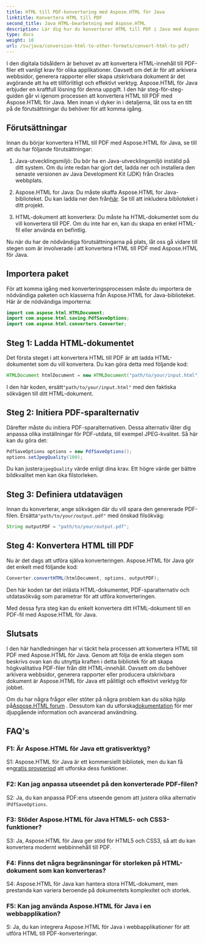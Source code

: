 ```yaml
---
title: HTML till PDF-konvertering med Aspose.HTML för Java
linktitle: Konvertera HTML till PDF
second_title: Java HTML-bearbetning med Aspose.HTML
description: Lär dig hur du konverterar HTML till PDF i Java med Aspose.HTML. Skapa högkvalitativa PDF-filer från ditt HTML-innehåll utan ansträngning.
type: docs
weight: 10
url: /sv/java/conversion-html-to-other-formats/convert-html-to-pdf/
---
```

I den digitala tidsåldern är behovet av att konvertera HTML-innehåll till PDF-filer ett vanligt krav för olika applikationer. Oavsett om det är för att arkivera webbsidor, generera rapporter eller skapa utskrivbara dokument är det avgörande att ha ett tillförlitligt och effektivt verktyg. Aspose.HTML för Java erbjuder en kraftfull lösning för denna uppgift. I den här steg-för-steg-guiden går vi igenom processen att konvertera HTML till PDF med Aspose.HTML för Java. Men innan vi dyker in i detaljerna, låt oss ta en titt på de förutsättningar du behöver för att komma igång.

## Förutsättningar

Innan du börjar konvertera HTML till PDF med Aspose.HTML för Java, se till att du har följande förutsättningar:

1. Java-utvecklingsmiljö: Du bör ha en Java-utvecklingsmiljö inställd på ditt system. Om du inte redan har gjort det, ladda ner och installera den senaste versionen av Java Development Kit (JDK) från Oracles webbplats.

2.  Aspose.HTML for Java: Du måste skaffa Aspose.HTML for Java-biblioteket. Du kan ladda ner den från[här](https://releases.aspose.com/html/java/). Se till att inkludera biblioteket i ditt projekt.

3. HTML-dokument att konvertera: Du måste ha HTML-dokumentet som du vill konvertera till PDF. Om du inte har en, kan du skapa en enkel HTML-fil eller använda en befintlig.

Nu när du har de nödvändiga förutsättningarna på plats, låt oss gå vidare till stegen som är involverade i att konvertera HTML till PDF med Aspose.HTML för Java.

## Importera paket

För att komma igång med konverteringsprocessen måste du importera de nödvändiga paketen och klasserna från Aspose.HTML for Java-biblioteket. Här är de nödvändiga importerna:

```java
import com.aspose.html.HTMLDocument;
import com.aspose.html.saving.PdfSaveOptions;
import com.aspose.html.converters.Converter;
```

## Steg 1: Ladda HTML-dokumentet

Det första steget i att konvertera HTML till PDF är att ladda HTML-dokumentet som du vill konvertera. Du kan göra detta med följande kod:

```java
HTMLDocument htmlDocument = new HTMLDocument("path/to/your/input.html");
```

 I den här koden, ersätt`"path/to/your/input.html"` med den faktiska sökvägen till ditt HTML-dokument.

## Steg 2: Initiera PDF-sparalternativ

Därefter måste du initiera PDF-sparalternativen. Dessa alternativ låter dig anpassa olika inställningar för PDF-utdata, till exempel JPEG-kvalitet. Så här kan du göra det:

```java
PdfSaveOptions options = new PdfSaveOptions();
options.setJpegQuality(100);
```

 Du kan justera`jpegQuality` värde enligt dina krav. Ett högre värde ger bättre bildkvalitet men kan öka filstorleken.

## Steg 3: Definiera utdatavägen

 Innan du konverterar, ange sökvägen där du vill spara den genererade PDF-filen. Ersätta`"path/to/your/output.pdf"` med önskad filsökväg:

```java
String outputPDF = "path/to/your/output.pdf";
```

## Steg 4: Konvertera HTML till PDF

Nu är det dags att utföra själva konverteringen. Aspose.HTML för Java gör det enkelt med följande kod:

```java
Converter.convertHTML(htmlDocument, options, outputPDF);
```

Den här koden tar det inlästa HTML-dokumentet, PDF-sparalternativ och utdatasökväg som parametrar för att utföra konverteringen.

Med dessa fyra steg kan du enkelt konvertera ditt HTML-dokument till en PDF-fil med Aspose.HTML för Java.

## Slutsats

I den här handledningen har vi täckt hela processen att konvertera HTML till PDF med Aspose.HTML för Java. Genom att följa de enkla stegen som beskrivs ovan kan du utnyttja kraften i detta bibliotek för att skapa högkvalitativa PDF-filer från ditt HTML-innehåll. Oavsett om du behöver arkivera webbsidor, generera rapporter eller producera utskrivbara dokument är Aspose.HTML för Java ett pålitligt och effektivt verktyg för jobbet.

 Om du har några frågor eller stöter på några problem kan du söka hjälp på[Aspose.HTML forum](https://forum.aspose.com/) . Dessutom kan du utforska[dokumentation](https://reference.aspose.com/html/java/) för mer djupgående information och avancerad användning.

## FAQ's

### F1: Är Aspose.HTML för Java ett gratisverktyg?
   
 S1: Aspose.HTML för Java är ett kommersiellt bibliotek, men du kan få en[gratis provperiod](https://releases.aspose.com/) att utforska dess funktioner.

### F2: Kan jag anpassa utseendet på den konverterade PDF-filen?

 S2: Ja, du kan anpassa PDF:ens utseende genom att justera olika alternativ i`PdfSaveOptions`.

### F3: Stöder Aspose.HTML för Java HTML5- och CSS3-funktioner?

S3: Ja, Aspose.HTML för Java ger stöd för HTML5 och CSS3, så att du kan konvertera modernt webbinnehåll till PDF.

### F4: Finns det några begränsningar för storleken på HTML-dokument som kan konverteras?

S4: Aspose.HTML för Java kan hantera stora HTML-dokument, men prestanda kan variera beroende på dokumentets komplexitet och storlek.

### F5: Kan jag använda Aspose.HTML för Java i en webbapplikation?

S: Ja, du kan integrera Aspose.HTML för Java i webbapplikationer för att utföra HTML till PDF-konverteringar.